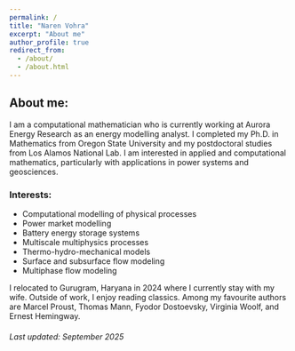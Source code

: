 ```yaml
---
permalink: /
title: "Naren Vohra"
excerpt: "About me"
author_profile: true
redirect_from: 
  - /about/
  - /about.html
---
```

## About me:

I am a computational mathematician who is currently working at Aurora Energy Research as an energy modelling analyst. I completed my Ph.D. in Mathematics from Oregon State University and my postdoctoral studies from Los 
Alamos National Lab. I am interested in applied and computational mathematics, particularly with applications in power systems and geosciences. 

### Interests: 
- Computational modelling of physical processes
- Power market modelling
- Battery energy storage systems
- Multiscale multiphysics processes
- Thermo-hydro-mechanical models
- Surface and subsurface flow modeling
- Multiphase flow modeling

I relocated to Gurugram, Haryana in 2024 where I currently stay with my wife. Outside of work, I enjoy reading classics. Among my favourite authors are Marcel Proust, Thomas Mann, Fyodor Dostoevsky, Virginia Woolf, and Ernest Hemingway.

###### Last updated: September 2025
